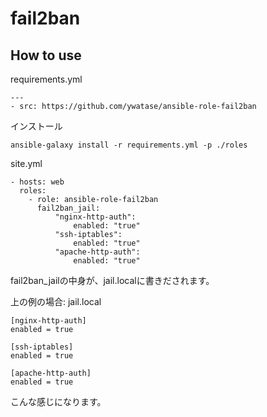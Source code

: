 fail2ban
===

## How to use

requirements.yml

```
---
- src: https://github.com/ywatase/ansible-role-fail2ban
```

インストール

```
ansible-galaxy install -r requirements.yml -p ./roles
```

site.yml

```
- hosts: web
  roles:
    - role: ansible-role-fail2ban
      fail2ban_jail:
          "nginx-http-auth":
              enabled: "true"
          "ssh-iptables":
              enabled: "true"
          "apache-http-auth":
              enabled: "true"
```

fail2ban_jailの中身が、jail.localに書きだされます。

上の例の場合: jail.local


```
[nginx-http-auth]
enabled = true

[ssh-iptables]
enabled = true

[apache-http-auth]
enabled = true
```

こんな感じになります。
